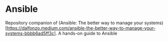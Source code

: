 # Ansible

Repository companion of (Ansible: The better way to manage your systems)[https://dalfonzo.medium.com/ansible-the-better-way-to-manage-your-systems-bbbb6ad5ff3c]. A hands-on guide to Ansible
